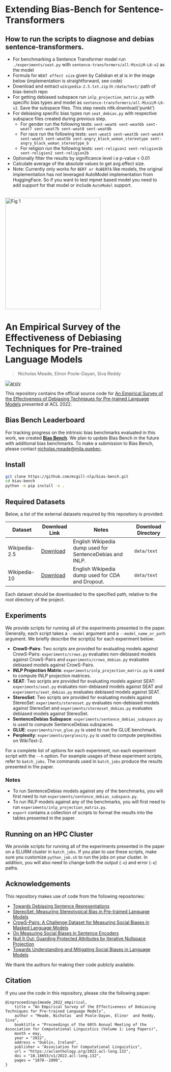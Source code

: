 # Extending Bias-Bench for Sentence-Transformers


## How to run the scripts to diagnose and debias sentence-transformers.
- For benchmarking a Sentence Transformer model run ```./experiments/seat.py``` with ```sentence-transformers/all-MiniLM-L6-v2``` as the model
- Formula for ```WEAT effect size``` given by Caliskan et al is in the image below (implementation is straightforward, see code)
- Download and extract ```wikipedia-2.5.txt.zip``` in ```/data/text/``` path of bias-bench repo
- For getting debiased subspace run ```inlp_projection_matrix.py``` with specific bias types and model as ```sentence-transformers/all-MiniLM-L6-v2```. Save the subspace files. This step needs nltk.download('punkt')
- For debiasing specific bias types run ```seat_debias.py``` with respective subspace files created during previous step.
  - For gender run the following tests: ```sent-weat6 sent-weat6b sent-weat7 sent-weat7b sent-weat8 sent-weat8b``` 
  - For race run the following tests: ```sent-weat3 sent-weat3b sent-weat4 sent-weat5 sent-weat5b sent-angry_black_woman_stereotype sent-angry_black_woman_stereotype_b``` 
  - For religion run the following tests: ```sent-religion1 sent-religion1b sent-religion2 sent-religion2b```
- Optionally filter the results by significance level i.e p-value < 0.01
- Calculate average of the absolute values to get avg.effect size.
- Note: Currently only works for ```BERT or RoBERTA``` like models, the original implementation has not leveraged AutoModel implementation from HuggingFace. So if you want to test mpnet based model you need to add support for that model or include ```AutoModel``` support.


<br>
<img width="300" height= "350" alt="Fig 1" src="https://user-images.githubusercontent.com/7071019/184587449-539699cf-d404-4351-a066-e83ad9647295.png">

<br>


# An Empirical Survey of the Effectiveness of Debiasing Techniques for Pre-trained Language Models
> Nicholas Meade, Elinor Poole-Dayan, Siva Reddy

[![arxiv](https://img.shields.io/badge/arXiv-2110.00768-b31b1b.svg)](https://arxiv.org/abs/2110.08527)

This repository contains the official source code for [An Empirical Survey of the Effectiveness of Debiasing Techniques for Pre-trained Language Models](https://arxiv.org/abs/2110.08527) presented at ACL 2022.

## Bias Bench Leaderboard
For tracking progress on the intrinsic bias benchmarks evaluated in this work, we created [**Bias Bench**](https://mcgill-nlp.github.io/bias-bench/). We plan to update Bias Bench in the future with additional bias benchmarks. To make a submission to Bias Bench, please contact nicholas.meade@mila.quebec.

## Install
```bash
git clone https://github.com/mcgill-nlp/bias-bench.git
cd bias-bench 
python -m pip install -e .
```

## Required Datasets
Below, a list of the external datasets required by this repository is provided:

Dataset | Download Link | Notes | Download Directory
--------|---------------|-------|-------------------
Wikipedia-2.5 | [Download](https://drive.google.com/file/d/1JSlm8MYDbNjpMPnKbb91T-xZnlWAZmZl/view?usp=sharing) | English Wikipedia dump used for SentenceDebias and INLP. | `data/text`
Wikipedia-10 | [Download](https://drive.google.com/file/d/1boQTn44RnHdxWeUKQAlRgQ7xrlQ_Glwo/view?usp=sharing) | English Wikipedia dump used for CDA and Dropout. | `data/text`

Each dataset should be downloaded to the specified path, relative to the root directory of the project.

## Experiments
We provide scripts for running all of the experiments presented in the paper.
Generally, each script takes a `--model` argument and a `--model_name_or_path` argument.
We briefly describe the script(s) for each experiment below:

* **CrowS-Pairs**: Two scripts are provided for evaluating models against CrowS-Pairs: `experiments/crows.py` evaluates non-debiased
  models against CrowS-Pairs and `experiments/crows_debias.py` evaluates debiased models against CrowS-Pairs.
* **INLP Projection Matrix**: `experiments/inlp_projection_matrix.py` is used to compute INLP projection matrices.
* **SEAT**: Two scripts are provided for evaluating models against SEAT: `experiments/seat.py` evaluates non-debiased models against SEAT and
  `experiments/seat_debias.py` evaluates debiased models against SEAT.
* **StereoSet**: Two scripts are provided for evaluating models against StereoSet: `experiments/stereoset.py` evaluates non-debiased models against StereoSet and
  `experiments/stereoset_debias.py` evaluates debiased models against StereoSet.
* **SentenceDebias Subspace**: `experiments/sentence_debias_subspace.py` is used to compute SentenceDebias subspaces.
* **GLUE**: `experiments/run_glue.py` is used to run the GLUE benchmark.
* **Perplexity**: `experiments/perplexity.py` is used to compute perplexities on WikiText-2.

For a complete list of options for each experiment, run each experiment script with the `--h` option.
For example usages of these experiment scripts, refer to `batch_jobs`.
The commands used in `batch_jobs` produce the results presented in the paper.

### Notes
* To run SentenceDebias models against any of the benchmarks, you will first need to run `experiments/sentence_debias_subspace.py`.
* To run INLP models against any of the benchmarks, you will first need to run `experiments/inlp_projection_matrix.py`.
* `export` contains a collection of scripts to format the results into the tables presented in the paper.

## Running on an HPC Cluster
We provide scripts for running all of the experiments presented in the paper on a SLURM cluster in `batch_jobs`.
If you plan to use these scripts, make sure you customize `python_job.sh` to run the jobs on your cluster.
In addition, you will also need to change both the output (`-o`) and error (`-e`) paths.

## Acknowledgements
This repository makes use of code from the following repositories:

* [Towards Debiasing Sentence Representations](https://github.com/pliang279/sent_debias)
* [StereoSet: Measuring Stereotypical Bias in Pre-trained Language Models](https://github.com/moinnadeem/stereoset)
* [CrowS-Pairs: A Challenge Dataset for Measuring Social Biases in Masked Language Models](https://github.com/nyu-mll/crows-pairs)
* [On Measuring Social Biases in Sentence Encoders](https://github.com/w4ngatang/sent-bias)
* [Null It Out: Guarding Protected Attributes by Iterative Nullspace Projection](https://github.com/shauli-ravfogel/nullspace_projection)
* [Towards Understanding and Mitigating Social Biases in Language Models](https://github.com/pliang279/lm_bias)

We thank the authors for making their code publicly available.

## Citation
If you use the code in this repository, please cite the following paper:

    @inproceedings{meade_2022_empirical,
        title = "An Empirical Survey of the Effectiveness of Debiasing Techniques for Pre-trained Language Models",
        author = "Meade, Nicholas  and Poole-Dayan, Elinor  and Reddy, Siva",
        booktitle = "Proceedings of the 60th Annual Meeting of the Association for Computational Linguistics (Volume 1: Long Papers)",
        month = may,
        year = "2022",
        address = "Dublin, Ireland",
        publisher = "Association for Computational Linguistics",
        url = "https://aclanthology.org/2022.acl-long.132",
        doi = "10.18653/v1/2022.acl-long.132",
        pages = "1878--1898",
    }



